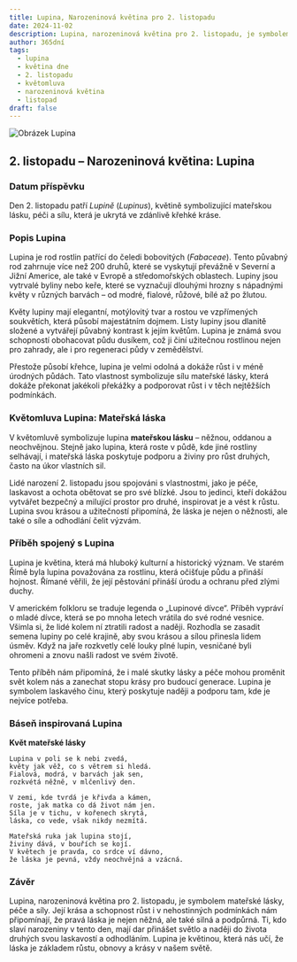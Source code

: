 ```yaml
---
title: Lupina, Narozeninová květina pro 2. listopadu
date: 2024-11-02
description: Lupina, narozeninová květina pro 2. listopadu, je symbolem Mateřská láska. Objevte její jedinečný význam, fascinující příběhy a poezii, která oslavuje její krásu.
author: 365dní
tags:
  - lupina
  - květina dne
  - 2. listopadu
  - květomluva
  - narozeninová květina
  - listopad
draft: false
---
```


![Obrázek Lupina](https://cdn.pixabay.com/photo/2019/10/29/08/38/grass-4586431_1280.jpg#center)


## 2. listopadu – Narozeninová květina: Lupina

### Datum příspěvku

Den 2. listopadu patří _Lupině_ (_Lupinus_), květině symbolizující mateřskou lásku, péči a sílu, která je ukrytá ve zdánlivě křehké kráse.

### Popis Lupina

Lupina je rod rostlin patřící do čeledi bobovitých (_Fabaceae_). Tento půvabný rod zahrnuje více než 200 druhů, které se vyskytují převážně v Severní a Jižní Americe, ale také v Evropě a středomořských oblastech. Lupiny jsou vytrvalé byliny nebo keře, které se vyznačují dlouhými hrozny s nápadnými květy v různých barvách – od modré, fialové, růžové, bílé až po žlutou.

Květy lupiny mají elegantní, motýlovitý tvar a rostou ve vzpřímených soukvětích, která působí majestátním dojmem. Listy lupiny jsou dlanitě složené a vytvářejí půvabný kontrast k jejím květům. Lupina je známá svou schopností obohacovat půdu dusíkem, což ji činí užitečnou rostlinou nejen pro zahrady, ale i pro regeneraci půdy v zemědělství.

Přestože působí křehce, lupina je velmi odolná a dokáže růst i v méně úrodných půdách. Tato vlastnost symbolizuje sílu mateřské lásky, která dokáže překonat jakékoli překážky a podporovat růst i v těch nejtěžších podmínkách.

### Květomluva Lupina: Mateřská láska

V květomluvě symbolizuje lupina **mateřskou lásku** – něžnou, oddanou a neochvějnou. Stejně jako lupina, která roste v půdě, kde jiné rostliny selhávají, i mateřská láska poskytuje podporu a živiny pro růst druhých, často na úkor vlastních sil.

Lidé narození 2. listopadu jsou spojováni s vlastnostmi, jako je péče, laskavost a ochota obětovat se pro své blízké. Jsou to jedinci, kteří dokážou vytvářet bezpečný a milující prostor pro druhé, inspirovat je a vést k růstu. Lupina svou krásou a užitečností připomíná, že láska je nejen o něžnosti, ale také o síle a odhodlání čelit výzvám.

### Příběh spojený s Lupina

Lupina je květina, která má hluboký kulturní a historický význam. Ve starém Římě byla lupina považována za rostlinu, která očišťuje půdu a přináší hojnost. Římané věřili, že její pěstování přináší úrodu a ochranu před zlými duchy.

V americkém folkloru se traduje legenda o „Lupinové dívce“. Příběh vypráví o mladé dívce, která se po mnoha letech vrátila do své rodné vesnice. Všimla si, že lidé kolem ní ztratili radost a naději. Rozhodla se zasadit semena lupiny po celé krajině, aby svou krásou a sílou přinesla lidem úsměv. Když na jaře rozkvetly celé louky plné lupin, vesničané byli ohromeni a znovu našli radost ve svém životě.

Tento příběh nám připomíná, že i malé skutky lásky a péče mohou proměnit svět kolem nás a zanechat stopu krásy pro budoucí generace. Lupina je symbolem laskavého činu, který poskytuje naději a podporu tam, kde je nejvíce potřeba.

### Báseň inspirovaná Lupina

**Květ mateřské lásky**

```
Lupina v poli se k nebi zvedá,  
květy jak věž, co s větrem si hledá.  
Fialová, modrá, v barvách jak sen,  
rozkvétá něžně, v mlčenlivý den.  

V zemi, kde tvrdá je křivda a kámen,  
roste, jak matka co dá život nám jen.  
Síla je v tichu, v kořenech skrytá,  
láska, co vede, však nikdy nezmítá.  

Mateřská ruka jak lupina stojí,  
živiny dává, v bouřích se kojí.  
V květech je pravda, co srdce ví dávno,  
že láska je pevná, vždy neochvějná a vzácná.  
```

### Závěr

Lupina, narozeninová květina pro 2. listopadu, je symbolem mateřské lásky, péče a síly. Její krása a schopnost růst i v nehostinných podmínkách nám připomínají, že pravá láska je nejen něžná, ale také silná a podpůrná. Ti, kdo slaví narozeniny v tento den, mají dar přinášet světlo a naději do života druhých svou laskavostí a odhodláním. Lupina je květinou, která nás učí, že láska je základem růstu, obnovy a krásy v našem světě.